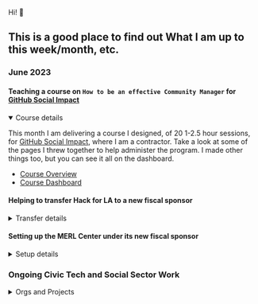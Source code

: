 Hi! 👋

## This is a good place to find out What I am up to this week/month, etc.
### June 2023
#### Teaching a course on `How to be an effective Community Manager` for [GitHub Social Impact](https://socialimpact.github.com)
<details open>
<summary>Course details</summary>

This month I am delivering a course I designed, of 20 1-2.5 hour sessions, for [GitHub Social Impact](https://socialimpact.github.com), where I am a contractor.  Take a look at some of the pages I threw together to help administer the program.  I made other things too, but you can see it all on the dashboard.
- [Course Overview](https://dpgoscm.github.io/community-manager-training/overview.html)
- [Course Dashboard](https://dpgoscm.github.io/community-manager-training/)

</details>

#### Helping to transfer Hack for LA to a new fiscal sponsor
<details>
<summary>Transfer details</summary>

Moving Hack for LA from Code for America to Civic Tech Structure, Inc. 501(c)(3) aka CTS
</details>


#### Setting up the MERL Center under its new fiscal sponsor
<details>
<summary>Setup details</summary>

GitHub Social Impact transfered ownership of the [MERL Center](https://merlcenter.org) to CTS in May, and we are finishing the setup of the new tools, transfer of assets from 3 parties, hiring team members and making changes to the website.

</details>

### Ongoing Civic Tech and Social Sector Work
<details>
<summary>Orgs and Projects</summary>
  
- I created a non profit called [Civic Tech Structure](https://civictechstructure.org) and I serve as its president.  
- I am the current volunteer Executive Director of [Hack for LA](https://www.hackforla.org/). 

</details>
